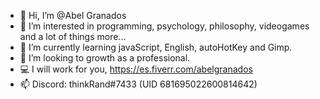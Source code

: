 - 👋 Hi, I’m @Abel Granados
- 👀 I’m interested in programming, psychology, philosophy, videogames and a lot of things more...
- 🌱 I’m currently learning javaScript, English, autoHotKey and Gimp.
- 💞️ I’m looking to growth as a professional.
- :computer: I will work for you, https://es.fiverr.com/abelgranados
- 📫 Discord: thinkRand#7433 (UID 681695022600814642)

<!---
thinkRand/thinkRand is a ✨ special ✨ repository because its `README.md` (this file) appears on your GitHub profile.
You can click the Preview link to take a look at your changes.
--->

